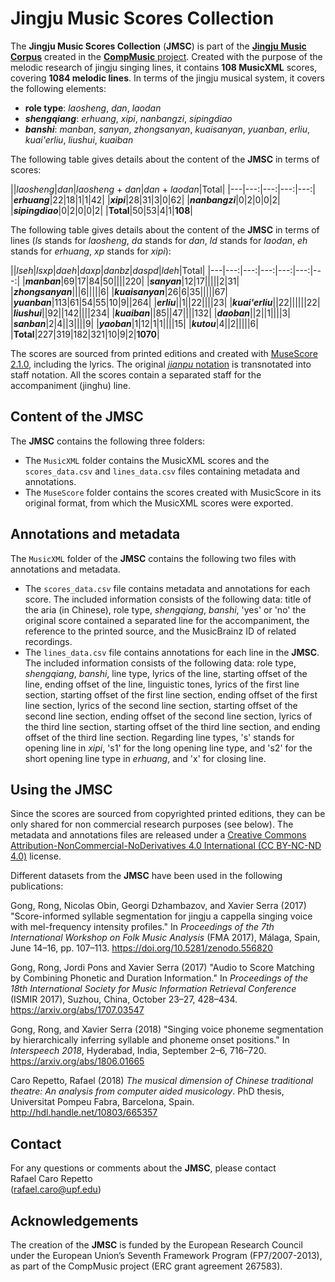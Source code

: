 # Jingju Music Scores Collection
The **Jingju Music Scores Collection** (**JMSC**) is part of the [**Jingju Music Corpus**](http://compmusic.upf.edu/corpora) created in the [**CompMusic** project](http://compmusic.upf.edu/). Created with the purpose of the melodic research of jingju singing lines, it contains **108 MusicXML** scores, covering **1084 melodic lines**. In terms of the jingju musical system, it covers the following elements:
- **role type**: *laosheng*, *dan*, *laodan*
- **_shengqiang_**: *erhuang*, *xipi*, *nanbangzi*, *sipingdiao*
- **_banshi_**: *manban*, *sanyan*, *zhongsanyan*, *kuaisanyan*, *yuanban*, *erliu*, *kuai'erliu*, *liushui*, *kuaiban*

The following table gives details about the content of the **JMSC** in terms of scores:

||*laosheng*|*dan*|*laosheng* + *dan*|*dan* + *laodan*|Total|
|---|---:|---:|---:|---:|
|**_erhuang_**|22|18|1|1|42|
|**_xipi_**|28|31|3|0|62|
|**_nanbangzi_**|0|2|0|0|2|
|**_sipingdiao_**|0|2|0|0|2|
|**Total**|50|53|4|1|**108**|

The following table gives details about the content of the **JMSC** in terms of lines (*ls* stands for *laosheng*, *da* stands for *dan*, *ld* stands for *laodan*, *eh* stands for *erhuang*, *xp* stands for *xipi*):

||*lseh*|*lsxp*|*daeh*|*daxp*|*danbz*|*daspd*|*ldeh*|Total|
|---|---:|---:|---:|---:|---:|---:|
|**_manban_**|69|17|84|50||||220|
|**_sanyan_**|12|17|||||2|31|
|**_zhongsanyan_**|||6|||||6|
|**_kuaisanyan_**|26|6|35|||||67|
|**_yuanban_**|113|61|54|55|10|9||264|
|**_erliu_**||1||22||||23|
|**_kuai'erliu_**||22||||||22|
|**_liushui_**||92||142||||234|
|**_kuaiban_**||85||47||||132|
|**_daoban_**||2||1||||3|
|**_sanban_**|2|4||3||||9|
|**_yaoban_**|1|12|1|1||||15|
|**_kutou_**|4||2|||||6|
|**Total**|227|319|182|321|10|9|2|**1070**|

The scores are sourced from printed editions and created with [MuseScore 2.1.0](https://musescore.org/), including the lyrics. The original [*jianpu* notation](https://en.wikipedia.org/wiki/Numbered_musical_notation) is transnotated into staff notation. All the scores contain a separated staff for the accompaniment (jinghu) line.

## Content of the **JMSC**
The **JMSC** contains the following three folders:
- The `MusicXML` folder contains the MusicXML scores and the `scores_data.csv` and `lines_data.csv` files containing metadata and annotations.
- The `MuseScore` folder contains the scores created with MusicScore in its original format, from which the MusicXML scores were exported.

## Annotations and metadata
The `MusicXML` folder of the **JMSC** contains the following two files with annotations and metadata.
- The `scores_data.csv` file contains metadata and annotations for each score. The included information consists of the following data: title of the aria (in Chinese), role type, *shengqiang*, *banshi*, 'yes' or 'no' the original score contained a separated line for the accompaniment, the reference to the printed source, and the MusicBrainz ID of related recordings.
- The `lines_data.csv` file contains annotations for each line in the **JMSC**. The included information consists of the following data: role type, *shengqiang*, *banshi*, line type, lyrics of the line, starting offset of the line, ending offset of the line, linguistic tones, lyrics of the first line section, starting offset of the first line section, ending offset of the first line section, lyrics of the second line section, starting offset of the second line section, ending offset of the second line section, lyrics of the third line section, starting offset of the third line section, and ending offset of the third line section. Regarding line types, 's' stands for opening line in *xipi*, 's1' for the long opening line type, and 's2' for the short opening line type in *erhuang*, and 'x' for closing line.

## Using the **JMSC**
Since the scores are sourced from copyrighted printed editions, they can be only shared for non commercial research purposes (see below). The metadata and annotations files are released under a [Creative Commons Attribution-NonCommercial-NoDerivatives 4.0 International (CC BY-NC-ND 4.0)](https://creativecommons.org/licenses/by-nc-nd/4.0/) license.

Different datasets from the **JMSC** have been used in the following publications:

Gong, Rong, Nicolas Obin, Georgi Dzhambazov, and Xavier Serra (2017) "Score-informed syllable segmentation for jingju a cappella singing voice with mel-frequency intensity profiles." In *Proceedings
of the 7th International Workshop on Folk Music Analysis*
(FMA 2017), Málaga, Spain, June 14–16, pp. 107–113. https://doi.org/10.5281/zenodo.556820

Gong, Rong, Jordi Pons and Xavier Serra (2017) "Audio to Score Matching by Combining Phonetic and Duration Information." In *Proceedings of the 18th International Society for Music Information Retrieval Conference* (ISMIR 2017), Suzhou, China, October 23–27, 428–434. https://arxiv.org/abs/1707.03547

Gong, Rong, and Xavier Serra (2018) "Singing voice phoneme segmentation by hierarchically inferring syllable and phoneme onset positions." In *Interspeech 2018*, Hyderabad, India, September 2–6, 716–720. https://arxiv.org/abs/1806.01665

Caro Repetto, Rafael (2018) *The musical dimension of
Chinese traditional theatre: An analysis from computer aided musicology*. PhD thesis, Universitat Pompeu Fabra, Barcelona, Spain. http://hdl.handle.net/10803/665357

## Contact
For any questions or comments about the **JMSC**, please contact  
  Rafael Caro Repetto  
  (rafael.caro@upf.edu)

## Acknowledgements
The creation of the **JMSC** is funded by the European Research Council under the European Union’s Seventh Framework Program (FP7/2007-2013), as part of the CompMusic project (ERC grant agreement 267583).
